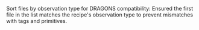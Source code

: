 Sort files by observation type for DRAGONS compatibility: Ensured the first file in the list matches the recipe's observation type to prevent mismatches with tags and primitives.
